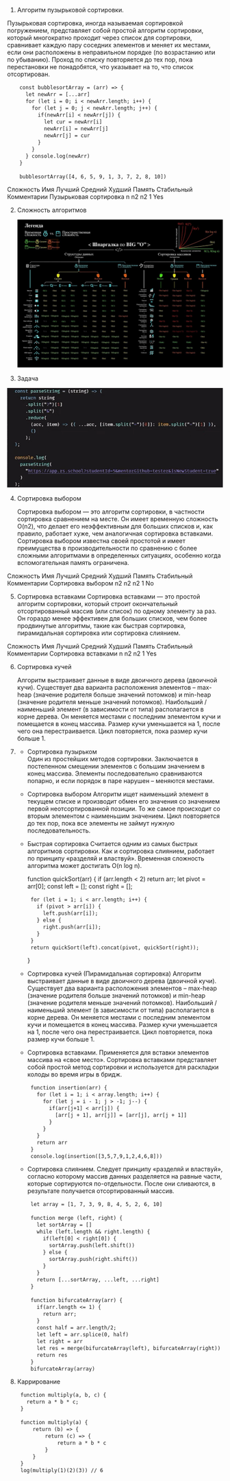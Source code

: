 1. Алгоритм пузырьковой сортировки.

  Пузырьковая сортировка, иногда называемая сортировкой погружением, представляет собой простой алгоритм сортировки, который многократно проходит через список для сортировки, сравнивает каждую пару соседних элементов и меняет их местами, если они расположены в неправильном порядке (по возрастанию или по убыванию). Проход по списку повторяется до тех пор, пока перестановки не понадобятся, что указывает на то, что список отсортирован.


        const bubblesortArray = (arr) => {
          let newArr = [...arr]
          for (let i = 0; i < newArr.length; i++) {
            for (let j = 0; j < newArr.length; j++) {
              if(newArr[i] < newArr[j]) {
                let cur = newArr[i]
                newArr[i] = newArr[j]
                newArr[j] = cur
              }      
            }    
          } console.log(newArr)
        }

        bubblesortArray([4, 6, 5, 9, 1, 3, 7, 2, 8, 10])

  Сложность
  Имя	                    Лучший	Средний	Худший	Память	Стабильный	Комментарии
  Пузырьковая сортировка    n	      n2	    n2	    1	        Yes	
	      


2. Сложность алгоритмов
  
   ![](./BIG_O.png)      



3. Задача

![](./2022-06-17_18-39-12.png)


4. Сортировка выбором

   Сортировка выбором — это алгоритм сортировки, в частности сортировка сравнением на месте. Он имеет временную сложность O(n2), что делает его неэффективным для больших списков и, как правило, работает хуже, чем аналогичная сортировка вставками. Сортировка выбором известна своей простотой и имеет преимущества в производительности по сравнению с более сложными алгоритмами в определенных ситуациях, особенно когда вспомогательная память ограничена.

  Сложность
  Имя	                Лучший	Средний	Худший	Память	Стабильный	Комментарии
  Сортировка выбором	  n2	    n2	    n2	    1	        No


5. Сортировка вставками
   Сортировка вставками — это простой алгоритм сортировки, который строит окончательный отсортированный массив (или список) по одному элементу за раз. Он гораздо менее эффективен для больших списков, чем более продвинутые алгоритмы, такие как быстрая сортировка, пирамидальная сортировка или сортировка слиянием.

  Сложность
  Имя	                  Лучший	Средний	Худший	Память	Стабильный	Комментарии
  Сортировка вставками	  n	      n2	    n2	    1	       Yes


6. Сортировка кучей

   Алгоритм выстраивает данные в виде двоичного дерева (двоичной кучи). Существует два варианта расположения элементов – max-heap (значение родителя больше значений потомков) и min-heap (значение родителя меньше значений потомков). Наибольший / наименьший элемент (в зависимости от типа) располагается в корне дерева. Он меняется местами с последним элементом кучи и помещается в конец массива. Размер кучи уменьшается на 1, после чего она перестраивается. Цикл повторяется, пока размер кучи больше 1.


7. * Сортировка пузырьком	
    Один из простейших методов сортировки. Заключается в постепенном смещении элементов с большим значением в конец массива. Элементы последовательно сравниваются попарно, и если порядок в паре нарушен – меняются местами.

   * Сортировка выбором
   	Алгоритм ищет наименьший элемент в текущем списке и производит обмен его значения со значением первой неотсортированной позиции. То же самое происходит со вторым элементом с наименьшим значением. Цикл повторяется до тех пор, пока все элементы не займут нужную последовательность.
   
   * Быстрая сортировка
   	Считается одним из самых быстрых алгоритмов сортировки. Как и сортировка слиянием, работает по принципу «разделяй и властвуй». Временная сложность алгоритма может достигать O(n log n).

        function quickSort(arr) {
          if (arr.length < 2) return arr;
          let pivot = arr[0];
          const left = [];
          const right = [];
            
          for (let i = 1; i < arr.length; i++) {
            if (pivot > arr[i]) {
              left.push(arr[i]);
            } else {
              right.push(arr[i]);
            }
          }
          return quickSort(left).concat(pivot, quickSort(right));
        }

   * Сортировка кучей (Пирамидальная сортировка)
   	Алгоритм выстраивает данные в виде двоичного дерева (двоичной кучи). Существует два варианта расположения элементов – max-heap (значение родителя больше значений потомков) и min-heap (значение родителя меньше значений потомков). Наибольший / наименьший элемент (в зависимости от типа) располагается в корне дерева. Он меняется местами с последним элементом кучи и помещается в конец массива. Размер кучи уменьшается на 1, после чего она перестраивается. Цикл повторяется, пока размер кучи больше 1.

   * Сортировка вставками.
   	Применяется для вставки элементов массива на «свое место». Сортировка вставками представляет собой простой метод сортировки и используется для раскладки колоды во время игры в бридж.


          function insertion(arr) {            
            for (let i = 1; i < array.length; i++) {
              for (let j = i - 1; j > -1; j--) {
                if(arr[j+1] < arr[j]) {
                  [arr[j + 1], arr[j]] = [arr[j], arr[j + 1]]
                }    
              }    
            }
            return arr
          }
          console.log(insertion([3,5,7,9,1,2,4,6,8]))



   * Сортировка слиянием. 
   	  Следует принципу «разделяй и властвуй», согласно которому массив данных разделяется на равные части, которые сортируются по-отдельности. После они сливаются, в результате получается отсортированный массив.   

        
          let array = [1, 7, 3, 9, 8, 4, 5, 2, 6, 10]

          function merge (left, right) {
            let sortArray = []
            while (left.length && right.length) {
              if(left[0] < right[0]) {
                sortArray.push(left.shift())
              } else {
                sortArray.push(right.shift())
              }
            }
            return [...sortArray, ...left, ...right]
          }

          function bifurcateArray(arr) {
            if(arr.length <= 1) {
              return arr;
            }
            const half = arr.length/2;
            let left = arr.splice(0, half)
            let right = arr
            let res = merge(bifurcateArray(left), bifurcateArray(right))
            return res
          }
          bifurcateArray(array)

8. Каррирование 

        function multiply(a, b, c) {
          return a * b * c;
        }

        function multiply(a) {
            return (b) => {
                return (c) => {
                    return a * b * c
                }
            }
        }
        log(multiply(1)(2)(3)) // 6
